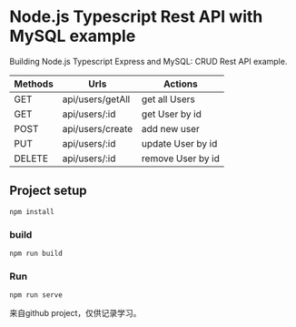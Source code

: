 # Node.js Typescript Rest API with MySQL example
Building Node.js Typescript Express and MySQL: CRUD Rest API example.

| Methods	| Urls	| Actions
| -------- | ------- | ------- |
| GET      | api/users/getAll | get all Users
| GET      | api/users/:id    | get User by id
| POST     | api/users/create | add new user
| PUT      | api/users/:id | update User by id
| DELETE   | api/users/:id | remove User by id


## Project setup
```
npm install
```

### build
```
npm run build
```

### Run
```
npm run serve
```

来自github project，仅供记录学习。



